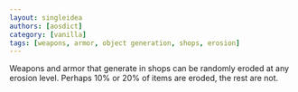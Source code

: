 ```yaml
---
layout: singleidea
authors: [aosdict]
category: [vanilla]
tags: [weapons, armor, object generation, shops, erosion]
---
```

Weapons and armor that generate in shops can be randomly eroded at any erosion level. Perhaps 10% or 20% of items are eroded, the rest are not.
